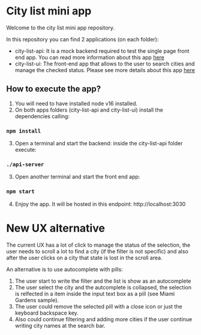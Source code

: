 # City list mini app
Welcome to the city list mini app repository.

In this repository you can find 2 applications (on each folder):
* city-list-api: It is a mock backend required to test the single page front end app. You can read more information about this app [ here](https://github.com/raochoar/citylist/tree/main/city-list-api)
* city-list-ui: The front-end app that allows to the user to search cities and manage the checked status. Please see more details about this app [here](https://github.com/raochoar/citylist/tree/main/city-list-ui)

## How to execute the app?
1. You will need to have installed node v16 installed.
2. On both apps folders (city-list-api and city-list-ui) install the dependencies calling:
### `npm install`
3. Open a terminal and start the backend: inside the city-list-api folder execute: 
### `./api-server`
3. Open another terminal and start the front end app:
### `npm start`
4. Enjoy the app. It will be hosted in this endpoint: http://localhost:3030

# New UX alternative

The current UX has a lot of click to manage the status of the selection, the user needs to scroll a lot to find a city (if the filter is not specific) and also after the user clicks on a city that state is lost in the scroll area.

An alternative is to use autocomplete with pills:
1) The user start to write the filter and the list is show as an autocomplete
2) The user select the city and the autcomplete is collapsed, the selection is relfected in a item inside the input text box as a pill (see Miami Gardens sample).
3) The user could remove the selected pill with a close icon or just the keyboard backspace key.
4) Also could continue filtering and adding more cities if the user continue writing city names at the search bar.


